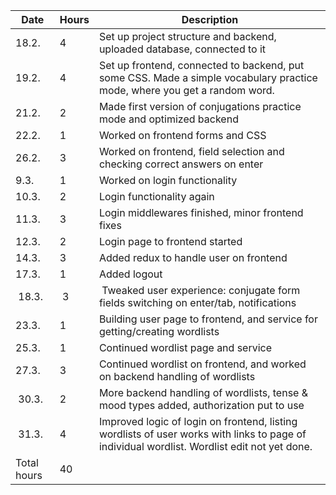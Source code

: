 | Date | Hours | Description |
| ---- | ------| ----------- |
| 18.2. | 4     | Set up project structure and backend, uploaded database, connected to it |
| 19.2. | 4   | Set up frontend, connected to backend, put some CSS. Made a simple vocabulary practice mode, where you get a random word. |
| 21.2. | 2   | Made first version of conjugations practice mode and optimized backend |
| 22.2. | 1   | Worked on frontend forms and CSS |
| 26.2. | 3   | Worked on frontend, field selection and checking correct answers on enter | 
| 9.3.  | 1   | Worked on login functionality |
| 10.3. | 2   | Login functionality again |
| 11.3. | 3   | Login middlewares finished, minor frontend fixes |
| 12.3. | 2   | Login page to frontend started |
| 14.3. | 3   | Added redux to handle user on frontend |
| 17.3. | 1   | Added logout |
| 18.3. | 3   | Tweaked user experience: conjugate form fields switching on enter/tab, notifications |
| 23.3. | 1   | Building user page to frontend, and service for getting/creating wordlists |
| 25.3. | 1   | Continued wordlist page and service |
| 27.3. | 3   | Continued wordlist on frontend, and worked on backend handling of wordlists |
| 30.3. | 2   | More backend handling of wordlists, tense & mood types added, authorization put to use |
| 31.3. | 4   | Improved logic of login on frontend, listing wordlists of user works with links to page of individual wordlist. Wordlist edit not yet done. |
| Total hours | 40     | 